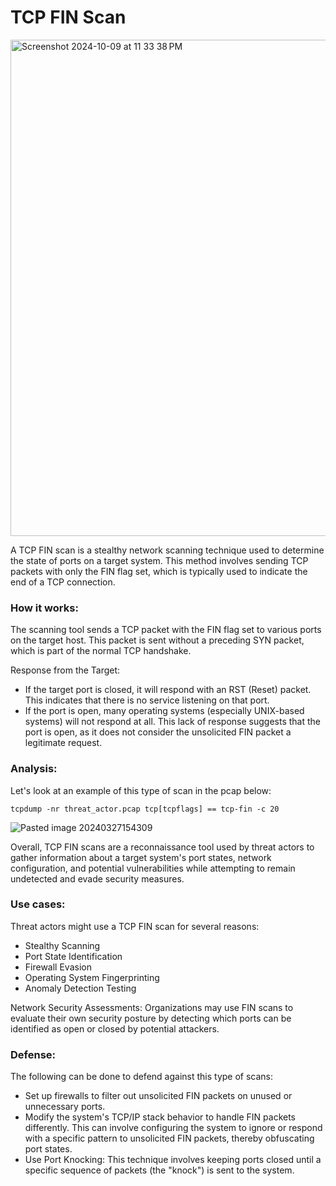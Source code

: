 # TCP FIN Scan

<img width="794" alt="Screenshot 2024-10-09 at 11 33 38 PM" src="https://github.com/user-attachments/assets/887ebd25-cf08-4350-b170-f37654b2661f">

A TCP FIN scan is a stealthy network scanning technique used to determine the state of ports on a target system. This method involves sending TCP packets with only the FIN flag set, which is typically used to indicate the end of a TCP connection. 

### How it works:

The scanning tool sends a TCP packet with the FIN flag set to various ports on the target host. This packet is sent without a preceding SYN packet, which is part of the normal TCP handshake.

Response from the Target:

+ If the target port is closed, it will respond with an RST (Reset) packet. This indicates that there is no service listening on that port.
+ If the port is open, many operating systems (especially UNIX-based systems) will not respond at all. This lack of response suggests that the port is open, as it does not consider the unsolicited FIN packet a legitimate request.

### Analysis:

Let's look at an example of this type of scan in the pcap below:

```
tcpdump -nr threat_actor.pcap tcp[tcpflags] == tcp-fin -c 20
```

![Pasted image 20240327154309](https://github.com/lm3nitro/Projects/assets/55665256/1895a7b0-0a00-432a-badb-3eae4205eecf)

Overall, TCP FIN scans are a reconnaissance tool used by threat actors to gather information about a target system's port states, network configuration, and potential vulnerabilities while attempting to remain undetected and evade security measures.

### Use cases:
Threat actors might use a TCP FIN scan for several reasons:

+ Stealthy Scanning
+ Port State Identification
+ Firewall Evasion
+ Operating System Fingerprinting
+ Anomaly Detection Testing

Network Security Assessments: Organizations may use FIN scans to evaluate their own security posture by detecting which ports can be identified as open or closed by potential attackers.

### Defense:

The following can be done to defend against this type of scans:

+ Set up firewalls to filter out unsolicited FIN packets on unused or unnecessary ports.
+ Modify the system's TCP/IP stack behavior to handle FIN packets differently. This can involve configuring the system to ignore or respond with a specific pattern to unsolicited FIN packets, thereby obfuscating port states.
+ Use Port Knocking: This technique involves keeping ports closed until a specific sequence of packets (the "knock") is sent to the system.
